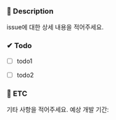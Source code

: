 ### 📃 Description
issue에 대한 상세 내용을 적어주세요.


### ✔ Todo
- [ ] todo1
- [ ] todo2


### 🔴 ETC
기타 사항을 적어주세요.
예상 개발 기간:
